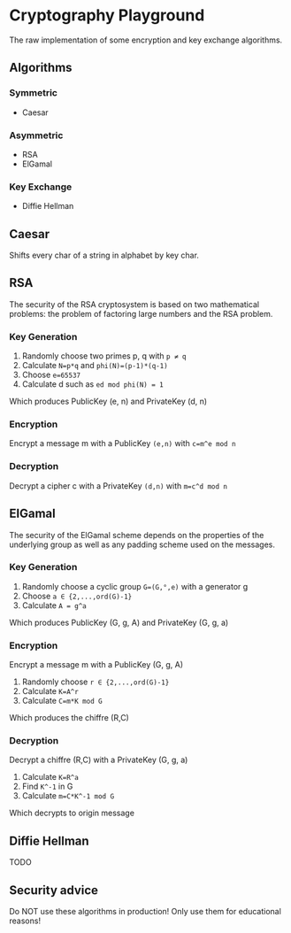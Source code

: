 # Cryptography Playground
The raw implementation of some encryption and key exchange algorithms.
## Algorithms

### Symmetric 
- Caesar

### Asymmetric 
- RSA
- ElGamal

### Key Exchange 
- Diffie Hellman

## Caesar
Shifts every char of a string in alphabet by key char.

## RSA
The security of the RSA cryptosystem is based on two mathematical problems: 
the problem of factoring large numbers and the RSA problem.

### Key Generation
1. Randomly choose two primes p, q with `p ≠ q`
2. Calculate `N=p*q` and `phi(N)=(p-1)*(q-1)`
3. Choose `e=65537`
4. Calculate d such as `ed mod phi(N) = 1`

Which produces PublicKey (e, n) and PrivateKey (d, n)

### Encryption
Encrypt a message m with a PublicKey `(e,n)` with `c=m^e mod n`

### Decryption
Decrypt a cipher c with a PrivateKey `(d,n)` with `m=c^d mod n`

## ElGamal
The security of the ElGamal scheme depends on the properties 
of the underlying group as well as any padding scheme used on the messages.

### Key Generation
1. Randomly choose a cyclic group `G=(G,°,e)` with a generator g
2. Choose `a ∈ {2,...,ord(G)-1}`
3. Calculate `A = g^a`

Which produces PublicKey (G, g, A) and PrivateKey (G, g, a)

### Encryption
Encrypt a message m with a PublicKey (G, g, A)
1. Randomly choose `r ∈ {2,...,ord(G)-1}`
2. Calculate `K=A^r`
3. Calculate `C=m*K mod G`

Which produces the chiffre (R,C)

### Decryption
Decrypt a chiffre (R,C) with a PrivateKey (G, g, a)
1. Calculate `K=R^a`
2. Find `K^-1` in G
3. Calculate `m=C*K^-1 mod G`

Which decrypts to origin message

## Diffie Hellman
TODO

## Security advice
Do NOT use these algorithms in production! 
Only use them for educational reasons!
